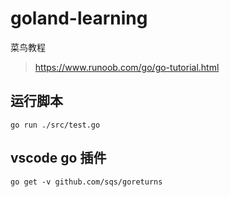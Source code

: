 # goland-learning

菜鸟教程
>https://www.runoob.com/go/go-tutorial.html

## 运行脚本

```shell
go run ./src/test.go
```


## vscode go 插件

```shell
go get -v github.com/sqs/goreturns
```